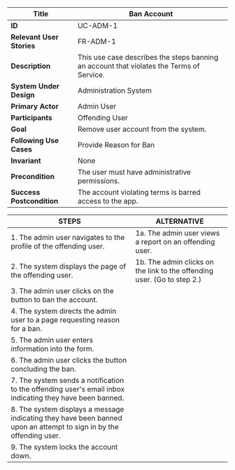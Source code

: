 |Title |   Ban Account      |
|---------|---------|
|**ID**|    UC-ADM-1      |
|**Relevant User Stories**|    FR-ADM-1      |
|**Description**|     This use case describes the steps banning an account that violates the Terms of Service.      |
|**System Under Design**|    Administration System     |
|**Primary Actor**|   Admin User   |
|**Participants**|    Offending User   |
|**Goal**| Remove user account from the system.      |
|**Following Use Cases**| Provide Reason for Ban       |
|**Invariant**| None   |
|**Precondition**|  The user must have administrative permissions.   |
|**Success Postcondition**| The account violating terms is barred access to the app.     |


|**STEPS**|**ALTERNATIVE**|
|---------|---------|
| 1.  The admin user navigates to the profile of the offending user.     |  1a. The admin user views a report on an offending user.     |
| 2.  The system displays the page of the offending user.  |  1b. The admin clicks on the link to the offending user. (Go to step 2.)   |
| 3.  The admin user clicks on the button to ban the account. |      |
| 4.  The system directs the admin user to a page requesting reason for a ban. |      |
| 5.  The admin user enters information into the form. |      |
| 6.  The admin user clicks the button concluding the ban. |      |
| 7.  The system sends a notification to the offending user's email inbox indicating they have been banned. |      |
| 8.  The system displays a message indicating they have been banned upon an attempt to sign in by the offending user. |      |
| 9.  The system locks the account down. |      |



